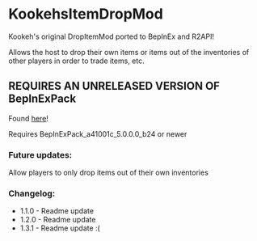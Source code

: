 # KookehsItemDropMod

Kookeh's original DropItemMod ported to BepInEx and R2API!

Allows the host to drop their own items or items out of the inventories of other players in order to trade items, etc.

## REQUIRES AN UNRELEASED VERSION OF BepInExPack
Found [here](http://bepisbuilds.dyn.mk/bepinex_ror2_pack)!

Requires BepInExPack_a41001c_5.0.0.0_b24 or newer


### Future updates:
Allow players to only drop items out of their own inventories

### Changelog:
- 1.1.0 - Readme update
- 1.2.0 - Readme update
- 1.3.1 - Readme update :(
